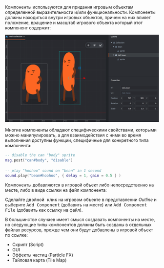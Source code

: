 Компоненты используются для придания игровым объектам определенной выразительности и/или функциональности. Компоненты должны находиться внутри игровых объектов, причем на них влияет положение, вращение и масштаб игрового объекта который этот компонент содержит:

![Components](/shared/images/components.png)

Многие компоненты обладают специфическими свойствами, которыми можно манипулировать, а для взаимодействия с ними во время выполнения доступны функции, специфичные для конкретного типа компонента:

```lua
-- disable the can "body" sprite
msg.post("can#body", "disable")

-- play "hoohoo" sound on "bean" in 1 second
sound.play("bean#hoohoo", { delay = 1, gain = 0.5 } )
```

Компоненты добавляются в игровой объект либо непосредственно на месте, либо в виде ссылки на файл компонента:

Сделайте <kbd>двойной клик</kbd> на игровом объекте в представлении *Outline* и выберите <kbd>Add Component</kbd> (добавить на месте) или <kbd>Add Component File</kbd> (добавить как ссылку на файл).

В большинстве случаев имеет смысл создавать компоненты на месте, но следующие типы компонентов должны быть созданы в отдельных файлах ресурсов, прежде чем они будут добавлены в игровой объект по ссылке:

* Скрипт (Script)
* GUI
* Эффекты частиц (Particle FX)
* Тайловая карта (Tile Map)
